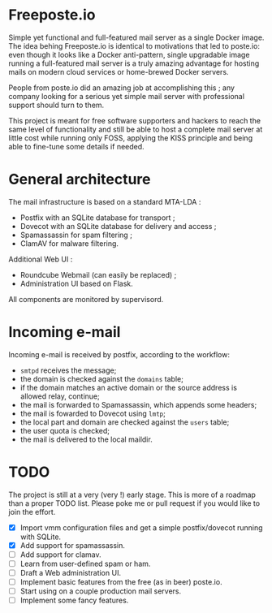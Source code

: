 Freeposte.io
============

Simple yet functional and full-featured mail server as a single Docker image.
The idea behing Freeposte.io is identical to motivations that led to poste.io:
even though it looks like a Docker anti-pattern, single upgradable image
running a full-featured mail server is a truly amazing advantage for hosting
mails on modern cloud services or home-brewed Docker servers.

People from poste.io did an amazing job at accomplishing this ; any company
looking for a serious yet simple mail server with professional support should
turn to them.

This project is meant for free software supporters and hackers to reach the
same level of functionality and still be able to host a complete mail server
at little cost while running only FOSS, applying the KISS principle and being
able to fine-tune some details if needed.

General architecture
====================

The mail infrastructure is based on a standard MTA-LDA :

 * Postfix with an SQLite database for transport ;
 * Dovecot with an SQLite database for delivery and access ;
 * Spamassassin for spam filtering ;
 * ClamAV for malware filtering.

Additional Web UI :

 * Roundcube Webmail (can easily be replaced) ;
 * Administration UI based on Flask.

All components are monitored by supervisord.

Incoming e-mail
===============

Incoming e-mail is received by postfix, according to the workflow:
- ``smtpd`` receives the message;
- the domain is checked against the ``domains`` table;
- if the domain matches an active domain or the source address is allowed relay, continue;
- the mail is forwarded to Spamassassin, which appends some headers;
- the mail is fowarded to Dovecot using ``lmtp``;
- the local part and domain are checked against the ``users`` table;
- the user quota is checked;
- the mail is delivered to the local maildir.



TODO
====

The project is still at a very (very !) early stage.
This is more of a roadmap than a proper TODO list. Please poke me or pull
request if you would like to join the effort.

 - [x] Import vmm configuration files and get a simple postfix/dovecot running with SQLite.
 - [x] Add support for spamassassin.
 - [ ] Add support for clamav.
 - [ ] Learn from user-defined spam or ham.
 - [ ] Draft a Web administration UI.
 - [ ] Implement basic features from the free (as in beer) poste.io.
 - [ ] Start using on a couple production mail servers.
 - [ ] Implement some fancy features.
